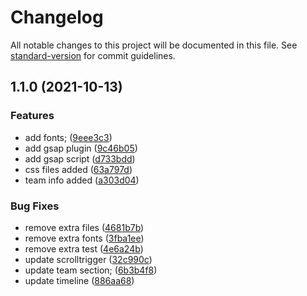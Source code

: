# Changelog

All notable changes to this project will be documented in this file. See [standard-version](https://github.com/conventional-changelog/standard-version) for commit guidelines.

## 1.1.0 (2021-10-13)


### Features

* add fonts; ([9eee3c3](https://github.com/realsaeedhassani/gsap-onepage/commit/9eee3c3c48ee4278e4a71cc6150fd3926c088b79))
* add gsap plugin ([9c46b05](https://github.com/realsaeedhassani/gsap-onepage/commit/9c46b050f47e5daf5651ead805be8bda34a9cce7))
* add gsap script ([d733bdd](https://github.com/realsaeedhassani/gsap-onepage/commit/d733bdde67ac54811ce2787108cc5c8df71954da))
* css files added ([63a797d](https://github.com/realsaeedhassani/gsap-onepage/commit/63a797da5e88c2cc0f48d81384280f6809749561))
* team info added ([a303d04](https://github.com/realsaeedhassani/gsap-onepage/commit/a303d04f12d7be0f070ac4129f4f34ead2554cc7))


### Bug Fixes

* remove extra files ([4681b7b](https://github.com/realsaeedhassani/gsap-onepage/commit/4681b7bac854fc3e4dd7b36f952df8128dc761da))
* remove extra fonts ([3fba1ee](https://github.com/realsaeedhassani/gsap-onepage/commit/3fba1eec4e395b18fc295d10e6ebfef5769ca3f3))
* remove extra test ([4e6a24b](https://github.com/realsaeedhassani/gsap-onepage/commit/4e6a24b4746b2d0945067e6c96259d72271449d0))
* update scrolltrigger ([32c990c](https://github.com/realsaeedhassani/gsap-onepage/commit/32c990cd205baed2346b79f00cd029b76b1797c4))
* update team section; ([6b3b4f8](https://github.com/realsaeedhassani/gsap-onepage/commit/6b3b4f8492e22a3a9b992820c3580325796639ae))
* update timeline ([886aa68](https://github.com/realsaeedhassani/gsap-onepage/commit/886aa684d3598c23b40dfbd48d92436ba2157c5b))
